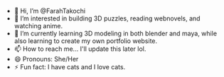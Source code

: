 - 👋 Hi, I’m @FarahTakochi
- 👀 I’m interested in building 3D puzzles, reading webnovels, and watching anime.
- 🌱 I’m currently learning 3D modeling in both blender and maya, while also learning to create my own portfolio website.
- 📫 How to reach me... I'll update this later lol.
- 😄 Pronouns: She/Her
- ⚡ Fun fact: I have cats and I love cats. 

<!---
FarahTakochi/FarahTakochi is a ✨ special ✨ repository because its `README.md` (this file) appears on your GitHub profile.
You can click the Preview link to take a look at your changes.
--->
